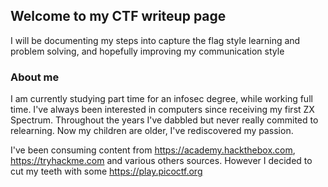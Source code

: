 ## Welcome to my CTF writeup page

I will be documenting my steps into capture the flag style learning and problem solving, and hopefully improving my communication style

### About me

I am currently studying part time for an infosec degree, while working full time. I've always been interested in computers since receiving my first ZX Spectrum. Throughout the years I've dabbled but never really commited to relearning. Now my children are older, I've rediscovered my passion.

I've been consuming content from https://academy.hackthebox.com, https://tryhackme.com and various others sources. However I decided to cut my teeth with some https://play.picoctf.org

